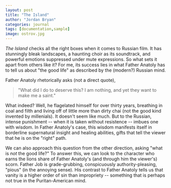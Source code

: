 ```yaml
---
layout: post
title: "The Island"
author: "Jordan Bryan"
categories: journal
tags: [documentation,sample]
image: ostrov.jpg
---
```


*The Island* checks all the right boxes when it comes to Russian film. It has stunningly bleak landscapes, a haunting choir as its soundtrack, and powerful emotions suppressed under mute expressions. So what sets it apart from others like it? For me, its success lies in what Father Anatoly has to tell us about "the good life" as described by the (modern?) Russian mind.

Father Anatoly rhetorically asks (not a direct quote),

> "What did I do to deserve this? I am nothing, and yet they want to make me a saint."

What indeed? Well, he flagelated himself for over thirty years, breathing in coal and filth and living off of little more than dirty chai (not the good kind invented by millenials). It doesn't seem like much. But to the Russian, intense punishment -- when it is taken without resistence -- imbues one with wisdom. In Father Anatoly's case, this wisdom manifests itself in borderline supernatural insight and healing abilities, gifts that tell the viewer that he is on the "right" path.

We can also approach this question from the other direction, asking "what is *not* the good life?" To answer this, we can look to the character who earns the lions share of Father Anatoly's (and through him the viewer's) scorn. Father Job is grade-grubbing, conspicuously authority-pleasing, "pious" (in the annoying sense). His contrast to Father Anatoly tells us that vanity is a higher order of sin than impropriety -- something that is perhaps not true in the Puritan-American mind.
